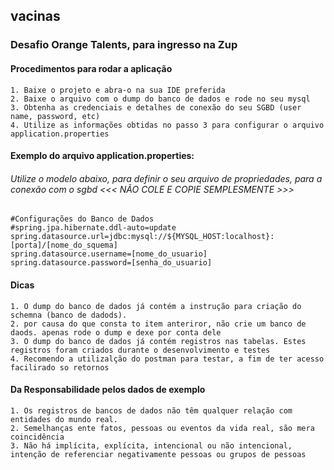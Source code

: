## vacinas
### Desafio Orange Talents, para ingresso na Zup

#### Procedimentos para rodar a aplicação
    1. Baixe o projeto e abra-o na sua IDE preferida
    2. Baixe o arquivo com o dump do banco de dados e rode no seu mysql
    3. Obtenha as credenciais e detalhes de conexão do seu SGBD (user name, password, etc)
    4. Utilize as informações obtidas no passo 3 para configurar o arquivo application.properties

#### Exemplo do arquivo application.properties:
###### Utilize o modelo abaixo, para definir o seu arquivo de propriedades, para a conexão com o sgbd <<< NÃO COLE E COPIE SEMPLESMENTE >>>
    #Configurações do Banco de Dados
    #spring.jpa.hibernate.ddl-auto=update
    spring.datasource.url=jdbc:mysql://${MYSQL_HOST:localhost}:[porta]/[nome_do_squema]
    spring.datasource.username=[nome_do_usuario]
    spring.datasource.password=[senha_do_usuario]
    
#### Dicas
    1. O dump do banco de dados já contém a instrução para criação do schemna (banco de dadods).
    2. por causa do que consta to item anteriror, não crie um banco de daods. apenas rode o dump e dexe por conta dele
    3. O dump do banco de dados já contém registros nas tabelas. Estes registros foram criados durante o desenvolvimento e testes
    4. Recomendo a utilizalção do postman para testar, a fim de ter acesso facilirado so retornos

#### Da Responsabilidade pelos dados de exemplo
    1. Os registros de bancos de dados não têm qualquer relação com entidades do mundo real.
    2. Semelhanças ente fatos, pessoas ou eventos da vida real, são mera coincidência
    3. Não há implícita, explícita, intencional ou não intencional, intenção de referenciar negativamente pessoas ou grupos de pessoas

    

